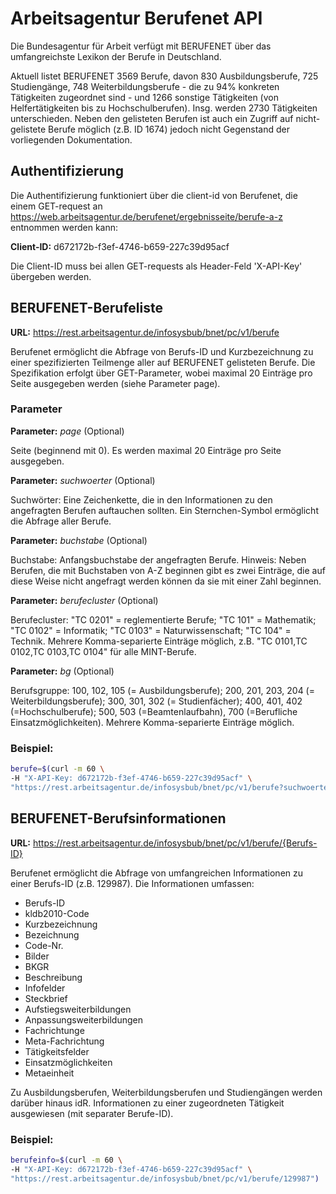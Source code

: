 # Arbeitsagentur Berufenet API 
Die Bundesagentur für Arbeit verfügt mit BERUFENET über das umfangreichste Lexikon der Berufe in Deutschland.

Aktuell listet BERUFENET 3569 Berufe, davon 830 Ausbildungsberufe, 725 Studiengänge, 748 Weiterbildungsberufe - die zu 94% konkreten Tätigkeiten zugeordnet sind - und 1266 sonstige Tätigkeiten (von Helfertätigkeiten bis zu Hochschulberufen). Insg. werden 2730 Tätigkeiten unterschieden. Neben den gelisteten Berufen ist auch ein Zugriff auf nicht-gelistete Berufe möglich (z.B. ID 1674) jedoch nicht Gegenstand der vorliegenden Dokumentation.


## Authentifizierung
Die Authentifizierung funktioniert über die client-id von Berufenet, die einem GET-request an https://web.arbeitsagentur.de/berufenet/ergebnisseite/berufe-a-z entnommen werden kann:

**Client-ID:** d672172b-f3ef-4746-b659-227c39d95acf

Die Client-ID muss bei allen GET-requests als Header-Feld 'X-API-Key' übergeben werden.



## BERUFENET-Berufeliste

**URL:** https://rest.arbeitsagentur.de/infosysbub/bnet/pc/v1/berufe
	
Berufenet ermöglicht die Abfrage von Berufs-ID und Kurzbezeichnung zu einer spezifizierten Teilmenge aller auf BERUFENET gelisteten Berufe. Die Spezifikation erfolgt über GET-Parameter, wobei maximal 20 Einträge pro Seite ausgegeben werden (siehe Parameter page).


### Parameter


**Parameter:** *page* (Optional)

Seite (beginnend mit 0). Es werden maximal 20 Einträge pro Seite ausgegeben.


**Parameter:** *suchwoerter*  (Optional)

Suchwörter: Eine Zeichenkette, die in den Informationen zu den angefragten Berufen auftauchen sollten. Ein Sternchen-Symbol ermöglicht die Abfrage aller Berufe.


**Parameter:** *buchstabe*  (Optional)

Buchstabe: Anfangsbuchstabe der angefragten Berufe. Hinweis: Neben Berufen, die mit Buchstaben von A-Z beginnen gibt es zwei Einträge, die auf diese Weise nicht angefragt werden können da sie mit einer Zahl beginnen.


**Parameter:** *berufecluster*  (Optional)

Berufecluster: "TC 0201" = reglementierte Berufe; "TC 101" = Mathematik; "TC 0102" = Informatik; "TC 0103" = Naturwissenschaft; "TC 104" = Technik. Mehrere Komma-separierte Einträge möglich, z.B. "TC 0101,TC 0102,TC 0103,TC 0104" für alle MINT-Berufe.


**Parameter:** *bg*  (Optional)

Berufsgruppe: 100, 102, 105 (= Ausbildungsberufe); 200, 201, 203, 204 (= Weiterbildungsberufe); 300, 301, 302 (= Studienfächer); 400, 401, 402 (=Hochschulberufe); 500, 503 (=Beamtenlaufbahn), 700 (=Berufliche Einsatzmöglichkeiten). Mehrere Komma-separierte Einträge möglich.


### Beispiel:

```bash
berufe=$(curl -m 60 \
-H "X-API-Key: d672172b-f3ef-4746-b659-227c39d95acf" \
"https://rest.arbeitsagentur.de/infosysbub/bnet/pc/v1/berufe?suchwoerter=*&page=0")
```




## BERUFENET-Berufsinformationen

**URL:** https://rest.arbeitsagentur.de/infosysbub/bnet/pc/v1/berufe/{Berufs-ID}
	
Berufenet ermöglicht die Abfrage von umfangreichen Informationen zu einer Berufs-ID (z.B. 129987).
Die Informationen umfassen:
- Berufs-ID
- kldb2010-Code
- Kurzbezeichnung
- Bezeichnung
- Code-Nr.
- Bilder
- BKGR
- Beschreibung
- Infofelder
- Steckbrief
- Aufstiegsweiterbildungen
- Anpassungsweiterbildungen
- Fachrichtunge
- Meta-Fachrichtung
- Tätigkeitsfelder
- Einsatzmöglichkeiten
- Metaeinheit

Zu Ausbildungsberufen, Weiterbildungsberufen und Studiengängen werden darüber hinaus idR. Informationen zu einer zugeordneten Tätigkeit ausgewiesen (mit separater Berufe-ID).

### Beispiel:

```bash
berufeinfo=$(curl -m 60 \
-H "X-API-Key: d672172b-f3ef-4746-b659-227c39d95acf" \
"https://rest.arbeitsagentur.de/infosysbub/bnet/pc/v1/berufe/129987")
```



